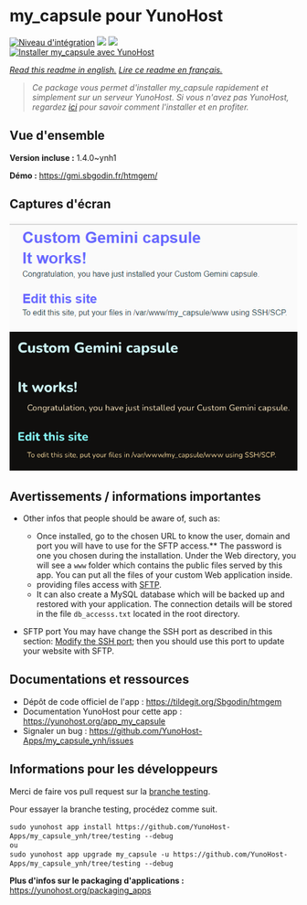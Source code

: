# my_capsule pour YunoHost

[![Niveau d'intégration](https://dash.yunohost.org/integration/my_capsule.svg)](https://dash.yunohost.org/appci/app/my_capsule) ![](https://ci-apps.yunohost.org/ci/badges/my_capsule.status.svg) ![](https://ci-apps.yunohost.org/ci/badges/my_capsule.maintain.svg)  
[![Installer my_capsule avec YunoHost](https://install-app.yunohost.org/install-with-yunohost.svg)](https://install-app.yunohost.org/?app=my_capsule)

*[Read this readme in english.](./README.md)*
*[Lire ce readme en français.](./README_fr.md)*

> *Ce package vous permet d'installer my_capsule rapidement et simplement sur un serveur YunoHost.
Si vous n'avez pas YunoHost, regardez [ici](https://yunohost.org/#/install) pour savoir comment l'installer et en profiter.*

## Vue d'ensemble



**Version incluse :** 1.4.0~ynh1

**Démo :** https://gmi.sbgodin.fr/htmgem/

## Captures d'écran

![](./doc/screenshots/screenshot2.png)
![](./doc/screenshots/screenshot1.png)

## Avertissements / informations importantes

* Other infos that people should be aware of, such as:
	* Once installed, go to the chosen URL to know the user, domain and port you will have to use for the SFTP access.** The password is one you chosen during the installation. Under the Web directory, you will see a `www` folder which contains the public files served by this app. You can put all the files of your custom Web application inside.
	* providing files access with [SFTP](https://yunohost.org/en/filezilla).
	* It can also create a MySQL database which will be backed up and restored with your application. The connection details will be stored in the file `db_accesss.txt` located in the root directory.

* SFTP port
You may have change the SSH port as described in this section: 
[Modify the SSH port](https://yunohost.org/en/security#modify-the-ssh-port); 
then you should use this port to update your website with SFTP.
## Documentations et ressources

* Dépôt de code officiel de l'app : https://tildegit.org/Sbgodin/htmgem
* Documentation YunoHost pour cette app : https://yunohost.org/app_my_capsule
* Signaler un bug : https://github.com/YunoHost-Apps/my_capsule_ynh/issues

## Informations pour les développeurs

Merci de faire vos pull request sur la [branche testing](https://github.com/YunoHost-Apps/my_capsule_ynh/tree/testing).

Pour essayer la branche testing, procédez comme suit.
```
sudo yunohost app install https://github.com/YunoHost-Apps/my_capsule_ynh/tree/testing --debug
ou
sudo yunohost app upgrade my_capsule -u https://github.com/YunoHost-Apps/my_capsule_ynh/tree/testing --debug
```

**Plus d'infos sur le packaging d'applications :** https://yunohost.org/packaging_apps